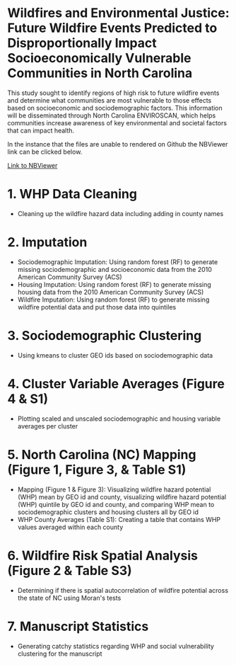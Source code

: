 # Wildfires and Environmental Justice: Future Wildfire Events Predicted to Disproportionally Impact Socioeconomically Vulnerable Communities in North Carolina


This study sought to identify regions of high risk to future wildfire events and determine what communities are most vulnerable to those effects based on socioeconomic and sociodemographic factors. This information will be disseminated through North Carolina ENVIROSCAN, which helps communities increase awareness of key environmental and societal factors that can impact health.

In the instance that the files are unable to rendered on Github the NBViewer link can be clicked below.

[Link to NBViewer](https://nbviewer.org/github/UNC-CEMALB/Wildfires-and-Environmental-Justice-Future-Wildfire-Events-Predicted-to-Disproportionally-Impact-So/tree/main/)


# 1. WHP Data Cleaning
- Cleaning up the wildfire hazard data including adding in county names

# 2. Imputation
- Sociodemographic Imputation: Using random forest (RF) to generate missing sociodemographic and socioeconomic data from the 2010 American Community Survey (ACS)
- Housing Imputation: Using random forest (RF) to generate missing housing data from the 2010 American Community Survey (ACS)
- Wildfire Imputation: Using random forest (RF) to generate missing wildfire potential data and put those data into quintiles

# 3. Sociodemographic Clustering
- Using kmeans to cluster GEO ids based on sociodemographic data

# 4. Cluster Variable Averages (Figure 4 & S1)
- Plotting scaled and unscaled sociodemographic and housing variable averages per cluster

# 5. North Carolina (NC) Mapping (Figure 1, Figure 3, & Table S1)
- Mapping (Figure 1 & Figure 3): Visualizing wildfire hazard potential (WHP) mean by GEO id and county, visualizing wildfire hazard potential (WHP) quintile by GEO id and county, and
comparing WHP mean to sociodemographic clusters and housing clusters all by GEO id
- WHP County Averages (Table S1): Creating a table that contains WHP values averaged within each county

# 6. Wildfire Risk Spatial Analysis (Figure 2 & Table S3)
- Determining if there is spatial autocorrelation of wildfire potential across the state of NC using Moran's tests

# 7. Manuscript Statistics
- Generating catchy statistics regarding WHP and social vulnerability clustering for the manuscript
